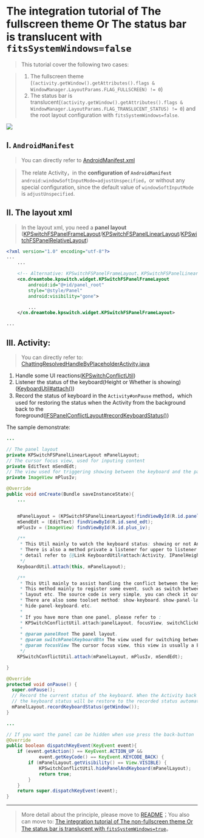 # The integration tutorial of The fullscreen theme Or The status bar is translucent with `fitsSystemWindows=false`

> This tutorial cover the following two cases:

> 1. The fullscreen theme (`(activity.getWindow().getAttributes().flags & WindowManager.LayoutParams.FLAG_FULLSCREEN) != 0`)
> 2. The status bar is translucent(`(activity.getWindow().getAttributes().flags & WindowManager.LayoutParams.FLAG_TRANSLUCENT_STATUS) != 0`) and the root layout configuration with `fitsSystemWindows=false`.

![][fullscreen_resolved_gif]

## I. `AndroidManifest`

> You can directly refer to [AndroidManifest.xml][AndroidManifest_xml_link]

> The relate Activity，in the **configuration of `AndroidManifest`** `android:windowSoftInputMode=adjustUnspecified`，or without any special configuration, since the default value of `windowSoftInputMode` is `adjustUnspecified`.

## II. The layout xml

> In the layout xml, you need a **panel layout** ([KPSwitchFSPanelFrameLayout][KPSwitchFSPanelFrameLayout_link]/[KPSwitchFSPanelLinearLayout][KPSwitchFSPanelLinearLayout_link]/[KPSwitchFSPanelRelativeLayout][KPSwitchFSPanelRelativeLayout_link])

```xml
<?xml version="1.0" encoding="utf-8"?>
...
    ...

    <!-- Alternative: KPSwitchFSPanelFrameLayout、KPSwitchFSPanelLinearLayout、KPSwitchFSPanelRelativeLayout -->
    <cn.dreamtobe.kpswitch.widget.KPSwitchFSPanelFrameLayout
        android:id="@+id/panel_root"
        style="@style/Panel"
        android:visibility="gone">

        ...
    </cn.dreamtobe.kpswitch.widget.KPSwitchFSPanelFrameLayout>

...
```


## III. Activity:

> You can directly refer to: [ChattingResolvedHandleByPlaceholderActivity.java][ChattingResolvedHandleByPlaceholderActivity_link]

1. Handle some UI reactions([KPSwitchConflictUtil][KPSwitchConflictUtil_link])
2. Listener the status of the keyboard(Height or Whether is showing)([KeyboardUtil#attach()][KeyboardUtil_attach_link])
3. Record the status of keyboard in the `Activity#onPause` method，which used for restoring the status when the Activity from the background back to the foreground([IFSPanelConflictLayout#recordKeyboardStatus()][IFSPanelConflictLayout_recordKeyboardStatus_link])

The sample demonstrate:

```java
...

// The panel layout
private KPSwitchFSPanelLinearLayout mPanelLayout;
// The cursor focus view, used for inputing content
private EditText mSendEdt;
// The view used for triggering showing between the keyboard and the panel.
private ImageView mPlusIv;

@Override
public void onCreate(Bundle saveInstanceState){
    ...


    mPanelLayout = (KPSwitchFSPanelLinearLayout)findViewById(R.id.panel_root);
    mSendEdt = (EditText) findViewById(R.id.send_edt);
    mPlusIv = (ImageView) findViewById(R.id.plus_iv);

    /**
     * This Util mainly to watch the keyboard status: showing or not And the keyboard height.
     * There is also a method private a listener for upper to listener the keyboard status, the
     * detail refer to {@Link KeyboardUtil#attach(Activity, IPanelHeightTarget, OnKeyboardShowingListener)}
     */
    KeyboardUtil.attach(this, mPanelLayout);

    /**
     * This Util mainly to assist handling the conflict between the keyboard and the panel layout.
     * This method mainly to register some event, such as switch between the keyboard and the panel
     * layout etc. The source code is very simple, you can check it out by yourself.
     * There are also some toolset method: show-keyboard、show-panel-layout、switch-panel-keyboard、
     * hide-panel-keyboard、etc.
     *
     * If you have more than one panel, please refer to :
     * KPSwitchConflictUtil.attach(panelLayout, focusView, switchClickListener, subPanelAndTriggers...)
     *
     * @param panelRoot The panel layout.
     * @param switchPanelKeyboardBtn The view used for switching between the keyboard and the panel layout.
     * @param focusView The cursor focus view, this view is usually a EditText which used to receive inputing content.
     */
    KPSwitchConflictUtil.attach(mPanelLayout, mPlusIv, mSendEdt);

}

@Override
protected void onPause() {
  super.onPause();
  // Record the current status of the keyboard. When the Activity back to the foreground from the background,
  // the keyboard status will be restore to the recorded status automatically.
  mPanelLayout.recordKeyboardStatus(getWindow());
}

...

// If you want the panel can be hidden when use press the back-button
@Override
public boolean dispatchKeyEvent(KeyEvent event){
    if (event.getAction() == KeyEvent.ACTION_UP &&
            event.getKeyCode() == KeyEvent.KEYCODE_BACK) {
        if (mPanelLayout.getVisibility() == View.VISIBLE) {
            KPSwitchConflictUtil.hidePanelAndKeyboard(mPanelLayout);
            return true;
        }
    }
    return super.dispatchKeyEvent(event);
}
```

---

> More detail about the principle, please move to [README](https://github.com/Jacksgong/JKeyboardPanelSwitch/blob/master/README.md)；You also can move to: [The integration tutorial of The non-fullscreen theme Or The status bar is translucent with `fitsSystemWindows=true`](https://github.com/Jacksgong/JKeyboardPanelSwitch/blob/master/NON-FULLSCREEN_TUTORIAL.md)。


[fullscreen_resolved_gif]: https://raw.githubusercontent.com/Jacksgong/JKeybordPanelSwitch/master/art/fullscreen_resolved.gif
[AndroidManifest_xml_link]: https://github.com/Jacksgong/JKeyboardPanelSwitch/blob/master/app/src/main/AndroidManifest.xml#L25
[KPSwitchFSPanelFrameLayout_link]: https://github.com/Jacksgong/JKeyboardPanelSwitch/blob/master/library/src/main/java/cn/dreamtobe/kpswitch/widget/KPSwitchFSPanelFrameLayout.java
[KPSwitchFSPanelLinearLayout_link]: https://github.com/Jacksgong/JKeyboardPanelSwitch/blob/master/library/src/main/java/cn/dreamtobe/kpswitch/widget/KPSwitchFSPanelLinearLayout.java
[KPSwitchFSPanelRelativeLayout_link]: https://github.com/Jacksgong/JKeyboardPanelSwitch/blob/master/library/src/main/java/cn/dreamtobe/kpswitch/widget/KPSwitchFSPanelRelativeLayout.java
[ChattingResolvedHandleByPlaceholderActivity_link]: https://github.com/Jacksgong/JKeyboardPanelSwitch/blob/master/app/src/main/java/cn/dreamtobe/kpswitch/demo/activity/ChattingResolvedHandleByPlaceholderActivity.java
[KPSwitchConflictUtil_link]: https://github.com/Jacksgong/JKeyboardPanelSwitch/blob/master/library/src/main/java/cn/dreamtobe/kpswitch/util/KPSwitchConflictUtil.java
[KeyboardUtil_attach_link]: https://github.com/Jacksgong/JKeyboardPanelSwitch/blob/master/library/src/main/java/cn/dreamtobe/kpswitch/util/KeyboardUtil.java#L134
[IFSPanelConflictLayout_recordKeyboardStatus_link]: https://github.com/Jacksgong/JKeyboardPanelSwitch/blob/master/library/src/main/java/cn/dreamtobe/kpswitch/IFSPanelConflictLayout.java#L37
